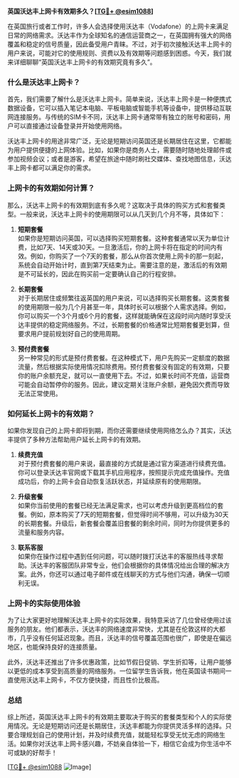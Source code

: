 **英国沃达丰上网卡有效期多久？[[TG💪+ @esim1088](https://t.me/s/esim1088)]**

在英国旅行或者工作时，许多人会选择使用沃达丰（Vodafone）的上网卡来满足日常的网络需求。沃达丰作为全球知名的通信运营商之一，在英国拥有强大的网络覆盖和稳定的信号质量，因此备受用户青睐。不过，对于初次接触沃达丰上网卡的用户来说，可能对它的使用规则、资费以及有效期等问题感到困惑。今天，我们就来详细聊聊“英国沃达丰上网卡的有效期究竟有多久”。

### 什么是沃达丰上网卡？

首先，我们需要了解什么是沃达丰上网卡。简单来说，沃达丰上网卡是一种便携式数据设备，它可以插入笔记本电脑、平板电脑或智能手机等设备中，提供移动互联网连接服务。与传统的SIM卡不同，沃达丰上网卡通常带有独立的账号和密码，用户可以直接通过设备登录并开始使用网络。

沃达丰上网卡的用途非常广泛，无论是短期访问英国还是长期居住在这里，它都能为用户提供便捷的上网体验。比如，如果你是商务人士，需要随时随地处理邮件或参加视频会议；或者是游客，希望在旅途中随时刷社交媒体、查找地图信息，沃达丰上网卡都可以满足你的需求。

### 上网卡的有效期如何计算？

那么，沃达丰上网卡的有效期到底有多久呢？这取决于具体的购买方式和套餐类型。一般来说，沃达丰上网卡的使用期限可以从几天到几个月不等，具体如下：

1. **短期套餐**  
   如果你是短期访问英国，可以选择购买短期套餐。这种套餐通常以天为单位计费，比如7天、14天或30天。一旦激活后，你的上网卡将在指定的时间内有效。例如，你购买了一个7天的套餐，那么从你首次使用上网卡的那一刻起，系统会自动开始计时，直到第7天结束为止。需要注意的是，激活后的有效期是不可延长的，因此在购买前一定要确认自己的行程安排。

2. **长期套餐**  
   对于长期居住或频繁往返英国的用户来说，可以选择购买长期套餐。这类套餐的使用期限一般为几个月甚至一年，具体时长可以根据个人需求选择。例如，你可以购买一个3个月或6个月的套餐，这样就能确保在这段时间内随时享受沃达丰提供的稳定网络服务。不过，长期套餐的价格通常比短期套餐更划算，但要求用户提前规划好自己的使用周期。

3. **预付费套餐**  
   另一种常见的形式是预付费套餐。在这种模式下，用户先购买一定额度的数据流量，然后根据实际使用情况扣除费用。预付费套餐没有固定的有效期，只要你的账户余额充足，就可以一直使用下去。不过，如果长时间不充值，运营商可能会自动暂停你的服务。因此，建议定期关注账户余额，避免因欠费而导致无法正常使用。

### 如何延长上网卡的有效期？

如果你发现自己的上网卡即将到期，而你还需要继续使用网络怎么办？其实，沃达丰提供了多种方法帮助用户延长上网卡的有效期。

1. **续费充值**  
   对于预付费套餐的用户来说，最直接的方式就是通过官方渠道进行续费充值。你可以登录沃达丰官网或下载其手机应用程序，按照提示完成充值操作。充值成功后，你的上网卡会自动恢复活跃状态，并延续原有的使用期限。

2. **升级套餐**  
   如果你当前使用的套餐已经无法满足需求，也可以考虑升级到更高档位的套餐。例如，原本购买了7天的短期套餐，但觉得时间不够用，可以升级为30天的长期套餐。升级后，新套餐会覆盖旧套餐的剩余时间，同时为你提供更多的流量和服务内容。

3. **联系客服**  
   如果你在操作过程中遇到任何问题，可以随时拨打沃达丰的客服热线寻求帮助。沃达丰的客服团队非常专业，他们会根据你的具体情况给出合理的解决方案。此外，你还可以通过电子邮件或在线聊天的方式与他们沟通，确保一切顺利无误。

### 上网卡的实际使用体验

为了让大家更好地理解沃达丰上网卡的实际效果，我特意采访了几位曾经使用过该服务的朋友。他们都表示，沃达丰的网络速度非常快，尤其是在伦敦这样的大都市，几乎没有任何延迟现象。而且，沃达丰的信号覆盖范围也很广，即使是在偏远地区，也能保持良好的连接质量。

此外，沃达丰还推出了许多优惠政策，比如节假日促销、学生折扣等，让用户能够以更低的成本享受到高质量的网络服务。一位留学生告诉我，他在英国读书期间一直使用沃达丰上网卡，不仅方便快捷，而且性价比极高。

### 总结

综上所述，英国沃达丰上网卡的有效期主要取决于购买的套餐类型和个人的实际使用情况。无论是短期访问还是长期居住，沃达丰都能为你提供灵活多样的选择。只要合理规划自己的使用计划，并及时续费充值，就能轻松享受无忧无虑的网络生活。如果你对沃达丰上网卡感兴趣，不妨亲自体验一下，相信它会成为你生活中不可或缺的好帮手！

[[TG💪+ @esim1088](https://t.me/s/esim1088) ![Image](https://i.postimg.cc/4NQfJmqS/Snipaste-2025-05-13-00-14-12.png)]